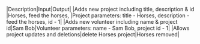 |Description|Input|Output|
|Adds new project including title, description & id |Horses, feed the horses, |Project parameters: title - Horses, description - feed the horses, id - 1|
|Adds new volunteer including name & project id|Sam Bob|Volunteer parameters: name - Sam Bob, project id - 1|
|Allows project updates and deletions|delete Horses project|Horses removed|

